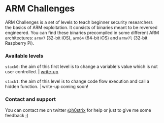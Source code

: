 # ARM Challenges
ARM Challenges is a set of levels to teach beginner security researchers the basics of ARM exploitation. It consists of binaries meant to be reversed engineered. You can find these binaries precompiled in some different ARM architectures: `armv7` (32-bit iOS), `arm64` (64-bit iOS) and `armv7l`  (32-bit Raspberry Pi).

### Available levels
`stack0`: the aim of this first level is to change a variable's value which is not user controlled. |  [write-up](https://h0strix.github.io/write-ups/stack0-write-up/).

`stack1`: the aim of this level is to change code flow execution and call a hidden function. | write-up coming soon!

### Contact and support
You can contact me on twitter [@h0strix](https://twitter.com/h0strix) for help or just to give me some feedback ;)
